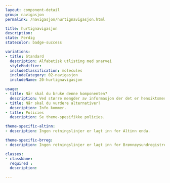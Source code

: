```yaml
---
layout: component-detail
group: navigasjon
permalink: /navigasjon/hurtignavigasjon.html

title: hurtignavigasjon
description:
state: Ferdig
statecolor: badge-success

variations:
- title: Standard
  description: Alfabetisk utlisting med snarvei
  styleModifier:
  includeClassification: molecules
  includeCategory: 02-navigasjon
  includeName: 20-hurtignavigasjon

usage:
- title: Når skal du bruke denne komponenten?
  description: Ved større mengder av informasjon der det er hensiktsmessig å se alle treff som begynner på en valgt bokstav.
- title: Når skal du vurdere alternativer?
  description: Info kommer.
- title: Policies
  description: Se theme-spesifikke policies.

theme-specific-altinn:
- description: Ingen retningslinjer er lagt inn for Altinn enda.

theme-specific-brreg:
- description: Ingen retningslinjer er lagt inn for Brønnøysundregistrene enda.

classes:
- className:
  required : 
  description:

---
```

